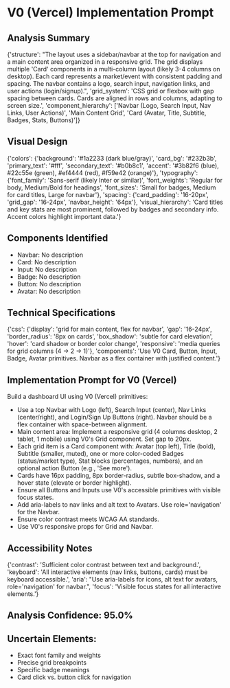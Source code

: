 # V0 (Vercel) Implementation Prompt

## Analysis Summary
{'structure': "The layout uses a sidebar/navbar at the top for navigation and a main content area organized in a responsive grid. The grid displays multiple 'Card' components in a multi-column layout (likely 3-4 columns on desktop). Each card represents a market/event with consistent padding and spacing. The navbar contains a logo, search input, navigation links, and user actions (login/signup).", 'grid_system': 'CSS grid or flexbox with gap spacing between cards. Cards are aligned in rows and columns, adapting to screen size.', 'component_hierarchy': ['Navbar (Logo, Search Input, Nav Links, User Actions)', 'Main Content Grid', 'Card (Avatar, Title, Subtitle, Badges, Stats, Buttons)']}

## Visual Design
{'colors': {'background': '#1a2233 (dark blue/gray)', 'card_bg': '#232b3b', 'primary_text': '#fff', 'secondary_text': '#b0b8c1', 'accent': '#3b82f6 (blue), #22c55e (green), #ef4444 (red), #f59e42 (orange)'}, 'typography': {'font_family': 'Sans-serif (likely Inter or similar)', 'font_weights': 'Regular for body, Medium/Bold for headings', 'font_sizes': 'Small for badges, Medium for card titles, Large for navbar'}, 'spacing': {'card_padding': '16-20px', 'grid_gap': '16-24px', 'navbar_height': '64px'}, 'visual_hierarchy': 'Card titles and key stats are most prominent, followed by badges and secondary info. Accent colors highlight important data.'}

## Components Identified
- Navbar: No description
- Card: No description
- Input: No description
- Badge: No description
- Button: No description
- Avatar: No description

## Technical Specifications
{'css': {'display': 'grid for main content, flex for navbar', 'gap': '16-24px', 'border_radius': '8px on cards', 'box_shadow': 'subtle for card elevation', 'hover': 'card shadow or border color change', 'responsive': 'media queries for grid columns (4 → 2 → 1)'}, 'components': 'Use V0 Card, Button, Input, Badge, Avatar primitives. Navbar as a flex container with justified content.'}

## Implementation Prompt for V0 (Vercel)
Build a dashboard UI using V0 (Vercel) primitives:
- Use a top Navbar with Logo (left), Search Input (center), Nav Links (center/right), and Login/Sign Up Buttons (right). Navbar should be a flex container with space-between alignment.
- Main content area: Implement a responsive grid (4 columns desktop, 2 tablet, 1 mobile) using V0's Grid component. Set gap to 20px.
- Each grid item is a Card component with: Avatar (top left), Title (bold), Subtitle (smaller, muted), one or more color-coded Badges (status/market type), Stat blocks (percentages, numbers), and an optional action Button (e.g., 'See more').
- Cards have 16px padding, 8px border-radius, subtle box-shadow, and a hover state (elevate or border highlight).
- Ensure all Buttons and Inputs use V0's accessible primitives with visible focus states.
- Add aria-labels to nav links and alt text to Avatars. Use role='navigation' for the Navbar.
- Ensure color contrast meets WCAG AA standards.
- Use V0's responsive props for Grid and Navbar.

## Accessibility Notes
{'contrast': 'Sufficient color contrast between text and background.', 'keyboard': 'All interactive elements (nav links, buttons, cards) must be keyboard accessible.', 'aria': "Use aria-labels for icons, alt text for avatars, role='navigation' for navbar.", 'focus': 'Visible focus states for all interactive elements.'}

## Analysis Confidence: 95.0%

## Uncertain Elements:
- Exact font family and weights
- Precise grid breakpoints
- Specific badge meanings
- Card click vs. button click for navigation
